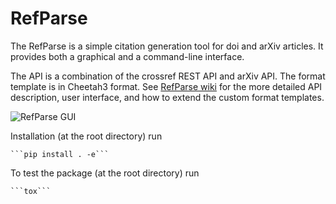 # RefParse

The RefParse is a simple citation generation tool for doi and arXiv articles. It provides both a graphical and a command-line interface.

The API is a combination of the crossref REST API and arXiv API. The format template is in Cheetah3 format. See [RefParse wiki](https://github.com/peterhs73/RefParse/wiki) for the more detailed API description, user interface, and how to extend the custom format templates.  

![RefParse GUI](https://gph.is/g/aeo8GRk)

Installation (at the root directory) run

	```pip install . -e```

To test the package (at the root directory) run

	```tox```

